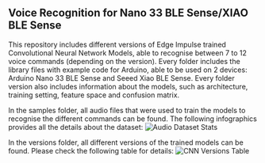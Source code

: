 ## Voice Recognition for Nano 33 BLE Sense/XIAO BLE Sense

This repository includes different versions of Edge Impulse trained Convolutional Neural Network Models, able to recognise between 7 to 12 voice commands (depending on the version). Every folder includes the library files with example code for Arduino, able to be used on 2 devices: Arduino Nano 33 BLE Sense and Seeed Xiao BLE Sense.
Every folder version also includes information about the models, such as architecture, training setting, feature space and confusion matrix.

In the samples folder, all audio files that were used to train the models to recognise the different commands can be found. The following infographics provides all the details about the dataset:
![Audio Dataset Stats](https://user-images.githubusercontent.com/94687473/167204140-6b41aa3a-a88e-4d13-a5bf-e4ce5f0fe5ee.png)


In the versions folder, all different versions of the trained models can be found. Please check the following table for details:
![CNN Versions Table](https://user-images.githubusercontent.com/94687473/167204046-c1579f78-862c-4ea3-b76c-a8dde7350886.png)

